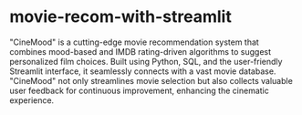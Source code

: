 # movie-recom-with-streamlit
"CineMood" is a cutting-edge movie recommendation system that combines mood-based and IMDB rating-driven algorithms to suggest personalized film choices. Built using Python, SQL, and the user-friendly Streamlit interface, it seamlessly connects with a vast movie database. "CineMood" not only streamlines movie selection but also collects valuable user feedback for continuous improvement, enhancing the cinematic experience.
